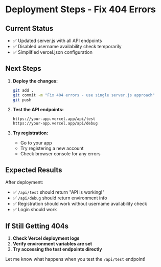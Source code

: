 # Deployment Steps - Fix 404 Errors

## Current Status
- ✅ Updated server.js with all API endpoints
- ✅ Disabled username availability check temporarily
- ✅ Simplified vercel.json configuration

## Next Steps

1. **Deploy the changes:**
   ```bash
   git add .
   git commit -m "Fix 404 errors - use single server.js approach"
   git push
   ```

2. **Test the API endpoints:**
   ```
   https://your-app.vercel.app/api/test
   https://your-app.vercel.app/api/debug
   ```

3. **Try registration:**
   - Go to your app
   - Try registering a new account
   - Check browser console for any errors

## Expected Results

After deployment:
- ✅ `/api/test` should return "API is working!"
- ✅ `/api/debug` should return environment info
- ✅ Registration should work without username availability check
- ✅ Login should work

## If Still Getting 404s

1. **Check Vercel deployment logs**
2. **Verify environment variables are set**
3. **Try accessing the test endpoints directly**

Let me know what happens when you test the `/api/test` endpoint!
